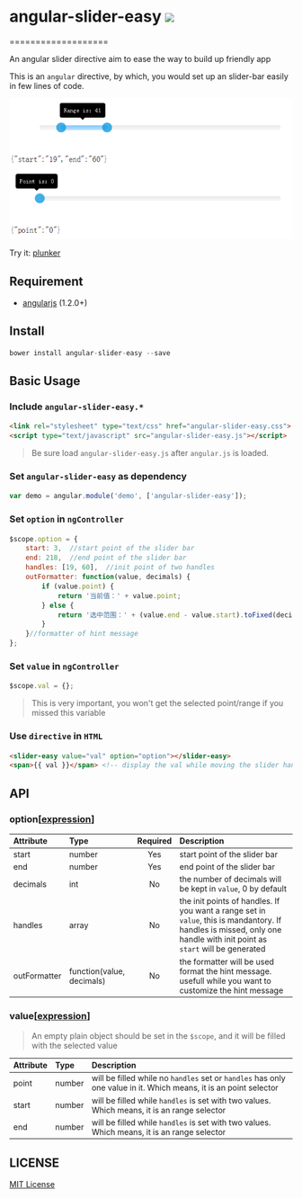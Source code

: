 # angular-slider-easy  ![](http://img.shields.io/badge/bower_module-v1.0.3-green.svg?) #
===================

An angular slider directive aim to ease the way to build up friendly app

This is an `angular` directive, by which, you would set up an slider-bar easily in few lines of code.

![](https://raw.githubusercontent.com/leftstick/angular-slider-easy/master/docs/img/example.png) 

Try it: [plunker](http://plnkr.co/edit/sf0a6NBQ8GO5NccIBMY8?p=preview)

## Requirement ##

- [angularjs](http://angularjs.org/) (1.2.0+)

## Install ##

```JavaScript
bower install angular-slider-easy --save
```

## Basic Usage ##

### Include `angular-slider-easy.*` ###

```HTML
<link rel="stylesheet" type="text/css" href="angular-slider-easy.css">
<script type="text/javascript" src="angular-slider-easy.js"></script>
```

> Be sure load `angular-slider-easy.js` after `angular.js` is loaded.


### Set `angular-slider-easy` as dependency ###

```JavaScript
var demo = angular.module('demo', ['angular-slider-easy']);
```

### Set `option` in `ngController` ###

```JavaScript
$scope.option = {
    start: 3,  //start point of the slider bar
    end: 218,  //end point of the slider bar
    handles: [19, 60],  //init point of two handles
    outFormatter: function(value, decimals) {
        if (value.point) {
            return '当前值：' + value.point;
        } else {
            return '选中范围：' + (value.end - value.start).toFixed(decimals);
        }
    }//formatter of hint message
};
```

### Set `value` in `ngController` ###

```JavaScript
$scope.val = {};
```

> This is very important, you won't get the selected point/range if you missed this variable

### Use `directive` in `HTML` ###

```HTML
<slider-easy value="val" option="option"></slider-easy>
<span>{{ val }}</span> <!-- display the val while moving the slider handle -->
```


## API ##

### option[[expression]] ###

| Attribute        | Type           | Required  | Description |
| :------------- |:-------------| :-----:| :-----|
| start | number | Yes | start point of the slider bar |
| end | number | Yes | end point of the slider bar |
| decimals | int | No | the number of decimals will be kept in `value`, 0 by default |
| handles | array | No | the init points of handles. If you want a range set in `value`, this is mandantory. If handles is missed, only one handle with init point as `start` will be generated |
| outFormatter | function(value, decimals) | No | the formatter will be used format the hint message. usefull while you want to customize the hint message |

### value[[expression]] ###

> An empty plain object should be set in the `$scope`, and it will be filled with the selected value

| Attribute        | Type             | Description |
| :------------- |:-------------| :-----|
| point | number | will be filled while no `handles` set or `handles` has only one value in it. Which means, it is an point selector |
| start | number | will be filled while `handles` is set with two values. Which means, it is an range selector |
| end | number | will be filled while `handles` is set with two values. Which means, it is an range selector |

## LICENSE ##

[MIT License](https://raw.githubusercontent.com/leftstick/angular-slider-easy/master/LICENSE)



[expression]: https://docs.angularjs.org/guide/expression
